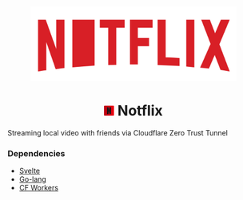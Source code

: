 <div align="center">
<img src="./client/public/assets/tight.svg" height="150" alt="Home Area Network" />
<h1> <img src="./client/public/assets/icon.svg" height="20" alt="Home Area Network" /> Notflix</h1>
</div>

Streaming local video with friends via Cloudflare Zero Trust Tunnel

### Dependencies

- [Svelte](https://svelte.dev/)
- [Go-lang](https://golang.org/)
- [CF Workers](https://workers.cloudflare.com/)